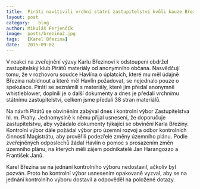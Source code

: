 ```yaml
---
title:	Piráti navštívili vrchní státní zastupitelství kvůli kauze Březina
layout:	post
category:	blog
author:	Mikuláš Ferjenčík
image:	posts/brezina2.jpg
tags:	[Karel Březina]
date:	2015-09-02
---
```


V reakci na zveřejnění výzvy Karlu Březinovi k odstoupení obdržel zastupitelský klub Pirátů materiály od anonymního občana. Nasvědčují tomu, že v rozhovoru soudce Havlína o úplatcích, které mu měl údajně Březina nabídnout a které měl Havlín požadovat, se nejednalo pouze o spekulace. Piráti se seznámili s materiály, které jim předal anonymně whistleblower, doplnili je o další dokumenty a dnes je předali vrchnímu státnímu zastupitelství, celkem jsme předali 38 stran materiálů. 

Na návrh Pirátů se obviněním zabýval dnes i kontrolní výbor Zastupitelstva hl. m. Prahy. Jednomyslně k němu přijal usnesení, že doporučuje zastupitelstvu, aby vyžádalo dokumenty týkající se obvinění Karla Březiny. Kontrolní výbor dále požádal výbor pro územní rozvoj a odbor kontrolních činností Magistrátu, aby prověřili podezřelé změny územního plánu. Podle zveřejněných odposlechů žádal Havlín o pomoc s prosazením změn územního plánu, na kterých měli zájem podnikatelé Jan Harangozzo a František Janů. 

Karel Březina se na jednání kontrolního výboru nedostavil, ačkoliv byl pozván. Proto ho kontrolní výbor usnesením opakovaně vyzval, aby se na jednání kontrolního výboru dostavil a odpověděl na položené dotazy.



